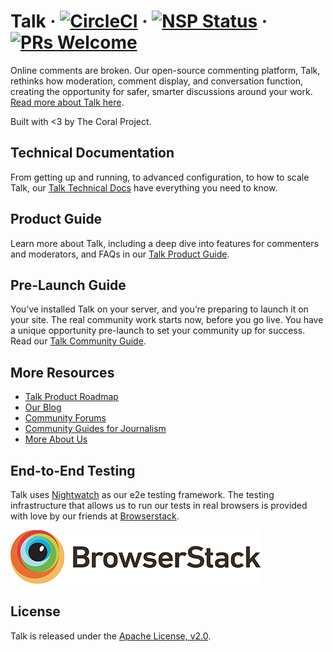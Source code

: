 # Talk &middot; [![CircleCI](https://circleci.com/gh/coralproject/talk.svg?style=svg)](https://circleci.com/gh/coralproject/talk) &middot; [![NSP Status](https://nodesecurity.io/orgs/coralproject/projects/7bd7d26c-47ed-4a5f-8c4a-b919bf1c2946/badge)](https://nodesecurity.io/orgs/coralproject/projects/7bd7d26c-47ed-4a5f-8c4a-b919bf1c2946) &middot; [![PRs Welcome](https://img.shields.io/badge/PRs-welcome-brightgreen.svg)](CONTRIBUTING.md#pull-requests)

Online comments are broken. Our open-source commenting platform, Talk, rethinks how moderation, comment display, and conversation function, creating the opportunity for safer, smarter discussions around your work. [Read more about Talk here](https://coralproject.net/products/talk.html).

Built with <3 by The Coral Project.

## Technical Documentation

From getting up and running, to advanced configuration, to how to scale Talk, our [Talk Technical Docs](https://docs.coralproject.net/talk/) have everything you need to know.

## Product Guide

Learn more about Talk, including a deep dive into features for commenters and moderators, and FAQs in our [Talk Product Guide](https://docs.coralproject.net/talk/how-talk-works).

## Pre-Launch Guide

You’ve installed Talk on your server, and you’re preparing to launch it on your site. The real community work starts now, before you go live. You have a unique opportunity pre-launch to set your community up for success. Read our [Talk Community Guide](https://blog.coralproject.net/youve-installed-talk-now-what/).

## More Resources

- [Talk Product Roadmap](https://www.pivotaltracker.com/n/projects/1863625)
- [Our Blog](https://blog.coralproject.net/)
- [Community Forums](https://community.coralproject.net/)
- [Community Guides for Journalism](https://guides.coralproject.net/)
- [More About Us](https://coralproject.net/)

## End-to-End Testing

Talk uses [Nightwatch](http://nightwatchjs.org/) as our e2e testing framework. The testing infrastructure that allows us to run our tests in real browsers is provided with love by our friends at [Browserstack](https://browserstack.com).

[![Browserstack](/public/img/browserstack_logo.png)](https://browserstack.com)

## License

Talk is released under the [Apache License, v2.0](/LICENSE).
